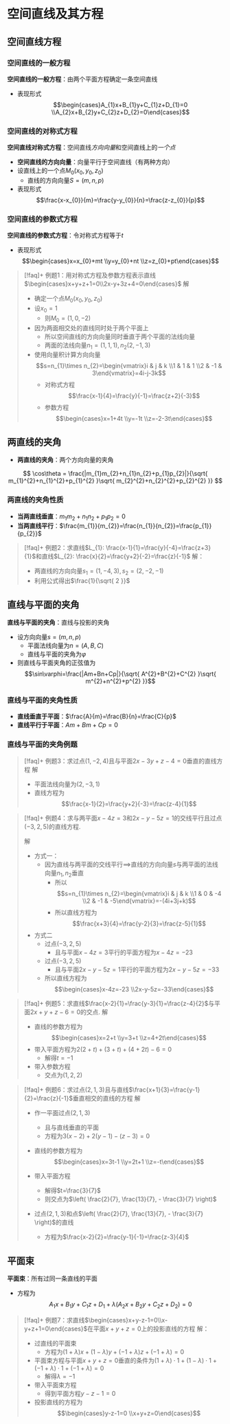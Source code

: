 # 空间直线及其方程

## 空间直线方程

### 空间直线的一般方程
**空间直线的一般方程**：由两个平面方程确定一条空间直线
- 表现形式$$\begin{cases}A_{1}x+B_{1}y+C_{1}z+D_{1}=0 \\A_{2}x+B_{2}y+C_{2}z+D_{2}=0\end{cases}$$

### 空间直线的对称式方程

**空间直线对称式方程**：空间直线*方向向量*和空间直线上的*一个点*
- **空间直线的方向向量**：向量平行于空间直线（有两种方向）
- 设直线上的一个点$M_{0}(x_{0},y_{0},z_{0})$
	- 直线的方向向量$S=(m,n,p)$
- 表现形式
$$\frac{x-x_{0}}{m}=\frac{y-y_{0}}{n}=\frac{z-z_{0}}{p}$$
### 空间直线的参数式方程

**空间直线的参数式方程**：令对称式方程等于$t$
- 表现形式$$\begin{cases}x=x_{0}+mt \\y=y_{0}+nt \\z=z_{0}+pt\end{cases}$$

> [!faq]+ 例题1：用对称式方程及参数方程表示直线$\begin{cases}x+y+z+1=0\\2x-y+3z+4=0\end{cases}$
> 解
> - 确定一个点$M_{0}(x_{0},y_{0},z_{0})$
> - 设$x_{0}=1$
> 	- 则$M_{0}=(1,0,-2)$
> - 因为两面相交处的直线同时处于两个平面上
> 	- 所以空间直线的方向向量同时垂直于两个平面的法线向量
> 	- 两面的法线向量$n_{1}=(1,1,1),n_{2}(2,-1,3)$
> - 使用向量积计算方向向量$$s=n_{1}\times n_{2}=\begin{vmatrix}i & j & k \\1 & 1 & 1 \\2 & -1 & 3\end{vmatrix}=4i-j-3k$$
> 	- 对称式方程$$\frac{x-1}{4}=\frac{y}{-1}=\frac{z+2}{-3}$$
> 	- 参数方程$$\begin{cases}x=1+4t \\y=-1t \\z=-2-3t\end{cases}$$

## 两直线的夹角

- **两直线的夹角**：两个方向向量的夹角

$$
\cos\theta = \frac{|m_{1}m_{2}+n_{1}n_{2}+p_{1}p_{2}|}{\sqrt{ m_{1}^{2}+n_{1}^{2}+p_{1}^{2} }\sqrt{ m_{2}^{2}+n_{2}^{2}+p_{2}^{2} }}
$$

### 两直线的夹角性质

- **当两直线垂直**：$m_{1}m_{2}+n_{1}n_{2}+p_{1}p_{2}=0$
- **当两直线平行**：$\frac{m_{1}}{m_{2}}=\frac{n_{1}}{n_{2}}=\frac{p_{1}}{p_{2}}$


>[!faq]+  例题2：求直线$L_{1}: \frac{x-1}{1}=\frac{y}{-4}=\frac{z+3}{1}$和直线$L_{2}: \frac{x}{2}=\frac{y+2}{-2}=\frac{z}{-1}$
>解：
> - 两直线的方向向量$s_{1}=(1,-4,3),s_{2}=(2,-2,-1)$
> - 利用公式得出$\frac{1}{\sqrt{ 2 }}$

## 直线与平面的夹角

**直线与平面的夹角**：直线与投影的夹角
- 设方向向量$s=(m,n,p)$
	- 平面法线向量为$n=(A,B,C)$
	- 直线与平面的夹角为$\varphi$
- 则直线与平面夹角的正弦值为$$\sin\varphi=\frac{|Am+Bn+Cp|}{\sqrt{ A^{2}+B^{2}+C^{2} }\sqrt{ m^{2}+n^{2}+p^{2} }}$$

### 直线与平面的夹角性质

- **直线垂直于平面**：$\frac{A}{m}=\frac{B}{n}=\frac{C}{p}$
- **直线平行于平面**：$Am+Bm+Cp=0$

### 直线与平面的夹角例题

>[!faq]+  例题3：求过点$(1,-2,4)$且与平面$2x-3y+z-4=0$垂直的直线方程
> 解
> - 平面法线向量为$(2,-3,1)$
> - 直线方程为$$\frac{x-1}{2}=\frac{y+2}{-3}=\frac{z-4}{1}$$

>[!faq]+  例题4：求与两平面$x-4z=3$和$2x-y-5z=1$的交线平行且过点$(-3,2,5)$的直线方程.
> 
> 解
> - 方式一：
> 	- 因为直线与两平面的交线平行$\implies$直线的方向向量$s$与两平面的法线向量$n_{1},n_{2}$垂直
> 		- 所以$$s=n_{1}\times n_{2}=\begin{vmatrix}i & j & k \\1 & 0 & -4 \\2 & -1 & -5\end{vmatrix}=-(4i+3j+k)$$
> 		- 所以直线方程为$$\frac{x+3}{4}=\frac{y-2}{3}=\frac{z-5}{1}$$
> - 方式二
> 	- 过点$(-3,2,5)$
> 		- 且与平面$x-4z=3$平行的平面方程为$x-4z=-23$
> 	- 过点$(-3,2,5)$
> 		- 且与平面$2x-y-5z=1$平行的平面方程为$2x-y-5z=-33$
> 	- 所以直线方程为$$\begin{cases}x-4z=-23 \\2x-y-5z=-33\end{cases}$$


>[!faq]+  例题5：求直线$\frac{x-2}{1}=\frac{y-3}{1}=\frac{z-4}{2}$与平面$2x+y+z-6=0$的交点.
> 解
> - 直线的参数方程为$$\begin{cases}x=2+t \\y=3+t \\z=4+2t\end{cases}$$
> - 带入平面方程为$2(2+t)+(3+t)+(4+2t)-6=0$
> 	- 解得$t=-1$
> - 带入参数方程
> 	- 交点为$(1,2,2)$

>[!faq]+  例题6：求过点$(2,1,3)$且与直线$\frac{x+1}{3}=\frac{y-1}{2}=\frac{z}{-1}$垂直相交的直线的方程
> 解
> - 作一平面过点$(2,1,3)$
> 	- 且与直线垂直的平面
> 	- 方程为$3(x-2)+2(y-1)-(z-3)=0$
> - 直线的参数方程为$$\begin{cases}x=3t-1 \\y=2t+1 \\z=-t\end{cases}$$
> 
> - 带入平面方程
> 	- 解得$t=\frac{3}{7}$
> 	- 则交点为$\left( \frac{2}{7}, \frac{13}{7}, - \frac{3}{7} \right)$
> - 过点$(2,1,3)$和点$\left( \frac{2}{7}, \frac{13}{7}, - \frac{3}{7} \right)$的直线
> 	- 方程为$\frac{x-2}{2}=\frac{y-1}{-1}=\frac{z-3}{4}$

## 平面束

**平面束**：所有过同一条直线的平面
- 方程为$$A_{1}x+B_{1}y+C_{1}z+D_{1}+\lambda(A_{2}x+B_{2}y+C_{2}z+D_{2})=0$$

>[!faq]+  例题7：求直线$\begin{cases}x+y-z-1=0\\x-y+z+1=0\end{cases}$在平面$x+y+z=0$上的投影直线的方程
> 解：
> - 过直线的平面束
> 	- 方程为$(1+\lambda)x+(1-\lambda)y+(-1+\lambda)z+(-1+\lambda)=0$
> - 平面束方程与平面$x+y+z=0$垂直的条件为$(1+\lambda)\cdot1+(1-\lambda)\cdot1+(-1+\lambda)\cdot1+(-1+\lambda)=0$
> 	- 解得$\lambda=-1$
> - 带入平面束方程
> 	- 得到平面方程$y-z-1=0$
> - 投影直线的方程为$$\begin{cases}y-z-1=0 \\x+y+z=0\end{cases}$$

